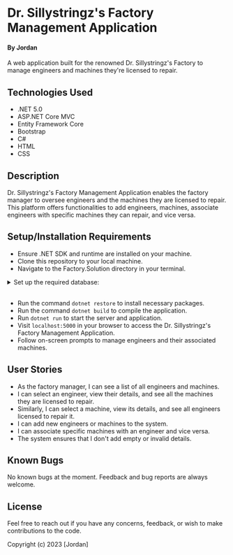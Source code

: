 # Dr. Sillystringz's Factory Management Application

#### By **Jordan**

A web application built for the renowned Dr. Sillystringz's Factory to manage engineers and machines they're licensed to repair.

## Technologies Used

- .NET 5.0
- ASP.NET Core MVC
- Entity Framework Core
- Bootstrap
- C#
- HTML
- CSS

## Description

Dr. Sillystringz's Factory Management Application enables the factory manager to oversee engineers and the machines they are licensed to repair. This platform offers functionalities to add engineers, machines, associate engineers with specific machines they can repair, and vice versa.

## Setup/Installation Requirements

- Ensure .NET SDK and runtime are installed on your machine.
- Clone this repository to your local machine.
- Navigate to the Factory.Solution directory in your terminal.

<details>
<summary>Set up the required database:</summary>

1. Create an `appsettings.json` file in the `Factory.Solution/Factory` directory with the following content (adjust the connection string as needed based on your SQL setup):

```json
{
  "ConnectionStrings": {
    "DefaultConnection": "Server=localhost;Port=3306;database=factorydb;uid=YOUR_USERNAME;pwd=YOUR_PASSWORD;"
  }
}

```
Replace YOUR_USERNAME and YOUR_PASSWORD with your SQL server's username and password.

</details>
<br>

- Run the command ```dotnet restore``` to install necessary packages.
- Run the command ```dotnet build``` to compile the application.
- Run ```dotnet run``` to start the server and application.
- Visit ```localhost:5000``` in your browser to access the Dr. Sillystringz's Factory Management Application.
- Follow on-screen prompts to manage engineers and their associated machines.

## User Stories

- As the factory manager, I can see a list of all engineers and machines.
- I can select an engineer, view their details, and see all the machines they are licensed to repair.
- Similarly, I can select a machine, view its details, and see all engineers licensed to repair it.
- I can add new engineers or machines to the system.
- I can associate specific machines with an engineer and vice versa.
- The system ensures that I don't add empty or invalid details.

## Known Bugs

No known bugs at the moment.
Feedback and bug reports are always welcome.

## License

Feel free to reach out if you have any concerns, feedback, or wish to make contributions to the code.

Copyright (c) 2023 [Jordan]